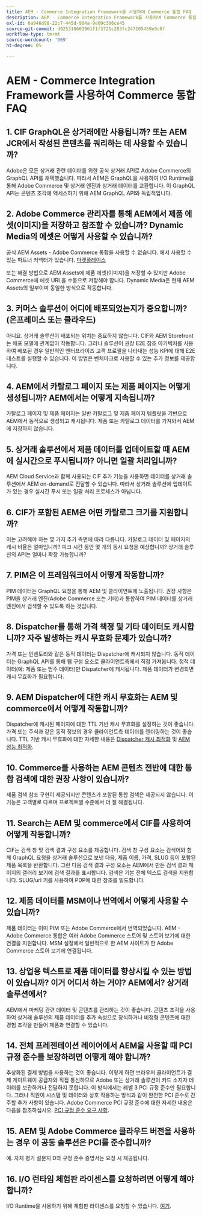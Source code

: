 ```yaml
---
title: AEM - Commerce Integration Framework를 사용하여 Commerce 통합 FAQ
description: AEM - Commerce Integration Framework를 사용하여 Commerce 통합 FAQ
exl-id: 0a946d98-22c7-445d-984a-9e09c306ce45
source-git-commit: d925310603961f1f3721c283fc247105459e9c0f
workflow-type: tm+mt
source-wordcount: '969'
ht-degree: 0%

---
```


# AEM - Commerce Integration Framework를 사용하여 Commerce 통합 FAQ

## 1. CIF GraphQL은 상거래에만 사용됩니까? 또는 AEM JCR에서 작성된 콘텐츠를 쿼리하는 데 사용할 수 있습니까?

Adobe은 모든 상거래 관련 데이터를 위한 공식 상거래 API로 Adobe Commerce의 GraphQL API를 채택했습니다. 따라서 AEM은 GraphQL을 사용하여 I/O Runtime을 통해 Adobe Commerce 및 상거래 엔진과 상거래 데이터를 교환합니다. 이 GraphQL API는 콘텐츠 조각에 액세스하기 위해 AEM GraphQL API와 독립적입니다.

## 2. Adobe Commerce 관리자를 통해 AEM에서 제품 에셋(이미지)을 저장하고 참조할 수 있습니까? Dynamic Media의 에셋은 어떻게 사용할 수 있습니까?

공식 AEM Assets - Adobe Commerce 통합을 사용할 수 없습니다. 에서 사용할 수 있는 파트너 커넥터가 있습니다. [마켓플레이스](https://marketplace.magento.com) <!-- THIS IS THE OLD URL THAT WAS USED. IT WAS 404 (https://marketplace.magento.com/bounteous-dam.html) -->

또는 해결 방법으로 AEM Assets에 제품 에셋(이미지)을 저장할 수 있지만 Adobe Commerce에 에셋 URL을 수동으로 저장해야 합니다. Dynamic Media은 현재 AEM Assets의 일부이며 동일한 방식으로 작동합니다.

## 3. 커머스 솔루션이 어디에 배포되었는지가 중요합니까? (온프레미스 또는 클라우드)

아니요. 상거래 솔루션이 배포되는 위치는 중요하지 않습니다. CIF와 AEM Storefront는 배포 모델에 관계없이 작동합니다. 그러나 솔루션이 권장 E2E 참조 아키텍처를 사용하여 배포된 경우 일반적인 엔터프라이즈 고객 프로필을 나타내는 성능 KPI에 대해 E2E 테스트를 실행할 수 있습니다. 이 방법은 벤치마크로 사용할 수 있는 추가 정보를 제공합니다.

## 4. AEM에서 카탈로그 페이지 또는 제품 페이지는 어떻게 생성됩니까? AEM에서는 어떻게 지속됩니까?

카탈로그 페이지 및 제품 페이지는 일반 카탈로그 및 제품 페이지 템플릿을 기반으로 AEM에서 동적으로 생성되고 캐시됩니다. 제품 또는 카탈로그 데이터를 가져와서 AEM에 저장하지 않습니다.

## 5. 상거래 솔루션에서 제품 데이터를 업데이트할 때 AEM에 실시간으로 푸시됩니까? 아니면 일괄 처리입니까?

AEM Cloud Service과 함께 사용되는 CIF 추가 기능을 사용하면 데이터를 상거래 솔루션에서 AEM on-demand로 전달할 수 있습니다. 따라서 상거래 솔루션에 업데이트가 있는 경우 실시간 푸시 또는 일괄 처리 프로세스가 아닙니다.

## 6. CIF가 포함된 AEM은 어떤 카탈로그 크기를 지원합니까?

이는 고려해야 하는 몇 가지 추가 측면에 따라 다릅니다. 카탈로그 데이터 및 페이지의 캐시 비율은 얼마입니까? 피크 시간 동안 몇 개의 동시 요청을 예상합니까? 상거래 솔루션의 API는 얼마나 확장 가능합니까?

## 7. PIM은 이 프레임워크에서 어떻게 작동합니까?

PIM 데이터는 GraphQL 요청을 통해 AEM 및 클라이언트에 노출됩니다. 권장 사항은 PIM을 상거래 엔진(Adobe Commerce 또는 기타)과 통합하여 PIM 데이터를 상거래 엔진에서 검색할 수 있도록 하는 것입니다.

## 8. Dispatcher를 통해 가격 책정 및 기타 데이터도 캐시합니까? 자주 발생하는 캐시 무효화 문제가 있습니까?

가격 또는 인벤토리와 같은 동적 데이터는 Dispatcher에 캐시되지 않습니다. 동적 데이터는 GraphQL API를 통해 웹 구성 요소로 클라이언트측에서 직접 가져옵니다. 정적 데이터(예: 제품 또는 범주 데이터)만 Dispatcher에 캐시됩니다. 제품 데이터가 변경되면 캐시 무효화가 필요합니다.

## 9. AEM Dispatcher에 대한 캐시 무효화는 AEM 및 commerce에서 어떻게 작동합니까?

Dispatcher에 캐시된 페이지에 대한 TTL 기반 캐시 무효화를 설정하는 것이 좋습니다. 가격 또는 주식과 같은 동적 정보의 경우 클라이언트측 데이터를 렌더링하는 것이 좋습니다. TTL 기반 캐시 무효화에 대한 자세한 내용은 [Dispatcher 캐시 최적화](https://experienceleague.adobe.com/docs/experience-cloud-kcs/kbarticles/KA-17458.html) 및 [AEM 성능 최적화](https://experienceleague.adobe.com/docs/commerce-operations/deliver-commerce-at-scale/performance.html).

## 10. Commerce를 사용하는 AEM 콘텐츠 전반에 대한 통합 검색에 대한 권장 사항이 있습니까?

제품 검색 참조 구현이 제공되지만 콘텐츠가 포함된 통합 검색은 제공되지 않습니다. 이 기능은 고객별로 다르며 프로젝트별 수준에서 더 잘 해결됩니다.

## 11. Search는 AEM 및 commerce에서 CIF를 사용하여 어떻게 작동합니까?

CIF는 검색 창 및 검색 결과 구성 요소를 제공합니다. 검색 창 구성 요소는 검색어와 함께 GraphQL 요청을 상거래 솔루션으로 보낸 다음, 제품 이름, 가격, SLUG 등이 포함된 제품 목록을 반환합니다. 그런 다음 검색 결과 구성 요소는 AEM에서 만든 검색 결과 페이지의 갤러리 보기에 검색 결과를 표시합니다. 검색은 기본 전체 텍스트 검색을 지원합니다. SLUG/url 키를 사용하여 PDP에 대한 참조를 빌드합니다.

## 12. 제품 데이터를 MSM이나 번역에서 어떻게 사용할 수 있습니까?

제품 데이터는 이미 PIM 또는 Adobe Commerce에서 번역되었습니다. AEM - Adobe Commerce 통합은 여러 Adobe Commerce 스토어 및 스토어 보기에 대한 연결을 지원합니다. MSM 설정에서 일반적으로 한 AEM 사이트가 한 Adobe Commerce 스토어 보기에 연결됩니다.

## 13. 상업용 텍스트로 제품 데이터를 향상시킬 수 있는 방법이 있습니까? 이거 어디서 하는 거야? AEM에서? 상거래 솔루션에서?

AEM에서 마케팅 관련 데이터 및 콘텐츠를 관리하는 것이 좋습니다. 콘텐츠 조각을 사용하여 상거래 솔루션의 제품 데이터를 추가 속성으로 장식하거나 비정형 콘텐츠에 대한 경험 조각을 만들어 제품과 연결할 수 있습니다.

## 14. 전체 프레젠테이션 레이어에서 AEM을 사용할 때 PCI 규정 준수를 보장하려면 어떻게 해야 합니까?

추상화된 결제 방법을 사용하는 것이 좋습니다. 이렇게 하면 브라우저 클라이언트가 결제 게이트웨이 공급자와 직접 통신하므로 Adobe 또는 상거래 솔루션이 카드 소지자 데이터를 보관하거나 전달하지 못합니다. 이 방식에서는 레벨 3 PCI 규정 준수만 필요합니다. 그러나 직원이 시스템 및 데이터와 상호 작용하는 방식과 같이 완전한 PCI 준수로 간주할 추가 사항이 있습니다. Adobe Commerce PCI 규정 준수에 대한 자세한 내용은 다음을 참조하십시오. [PCI 규정 준수 요구 사항](https://business.adobe.com/products/magento/pci-compliance.html).

## 15. AEM 및 Adobe Commerce 클라우드 버전을 사용하는 경우 이 공동 솔루션은 PCI를 준수합니까?

예. 자체 평가 설문지 D와 규정 준수 증명서는 요청 시 제공됩니다.

## 16. I/O 런타임 체험판 라이센스를 요청하려면 어떻게 해야 합니까?

I/O Runtime을 사용하기 위해 체험판 라이센스를 요청할 수 있습니다. [여기](https://developer.adobe.com/app-builder/trial/).
